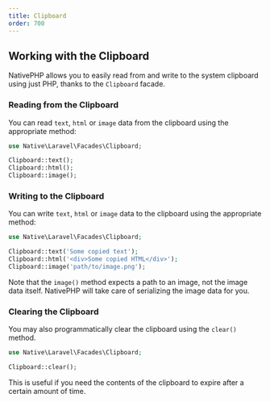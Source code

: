 ```yaml
---
title: Clipboard
order: 700
---
```


## Working with the Clipboard

NativePHP allows you to easily read from and write to the system clipboard using just PHP, thanks to the `Clipboard`
facade.

### Reading from the Clipboard

You can read `text`, `html` or `image` data from the clipboard using the appropriate method:

```php
use Native\Laravel\Facades\Clipboard;

Clipboard::text();
Clipboard::html();
Clipboard::image();
```

### Writing to the Clipboard

You can write `text`, `html` or `image` data to the clipboard using the appropriate method:

```php
use Native\Laravel\Facades\Clipboard;

Clipboard::text('Some copied text');
Clipboard::html('<div>Some copied HTML</div>');
Clipboard::image('path/to/image.png');
```

Note that the `image()` method expects a path to an image, not the image data itself. NativePHP will take care of
serializing the image data for you.

### Clearing the Clipboard

You may also programmatically clear the clipboard using the `clear()` method.

```php
use Native\Laravel\Facades\Clipboard;

Clipboard::clear();
```

This is useful if you need the contents of the clipboard to expire after a certain amount of time.
